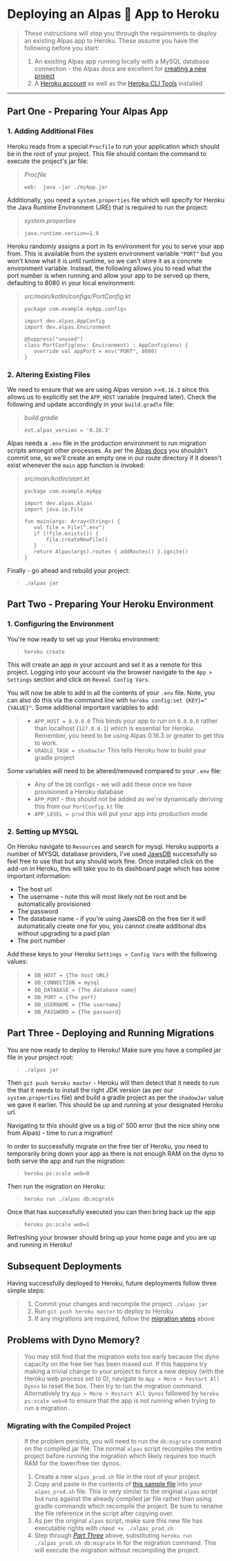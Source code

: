 # Deploying an Alpas 🚀 App to Heroku

>These instructions will step you through the requirements to deploy an existing Alpas app
>to Heroku. These assume you have the following before you start:
>   1. An existing Alpas app running locally with a MySQL database connection - the Alpas docs are excellent 
>for [creating a new project](https://alpas.dev/docs/quick-start-guide-todo-list)
>   2. A [Heroku account](https://heroku.com/) as well as the 
>[Heroku CLI Tools](https://devcenter.heroku.com/articles/heroku-cli) installed
---

## Part One - Preparing Your Alpas App

### 1. Adding Additional Files

Heroku reads from a special `Procfile` to run your application which should be in the root of your project.  This file should contain the command to execute the project's jar file:

>*Procfile*
>
>```web:  java -jar ./myApp.jar```

Additionally, you need a `system.properties` file which will specify for Heroku the Java Runtime Environment (JRE) that is required to run the project:

>*system.properties*
>
>```java.runtime.version=1.9```

Heroku randomly assigns a port in its environment for you to serve your app from. This is available from the system environment variable `"PORT"` but you won't know what it is until runtime, so we can't store it as a concrete environment variable.  Instead, the following allows you to read what the port number is when running and allow your app to be served up there, defaulting to 8080 in your local environment:

>*src/main/kotlin/configs/PortConfig.kt*
>
>```
>package com.example.myApp.configs
>
>import dev.alpas.AppConfig
>import dev.alpas.Environment
>
>@Suppress("unused")
>class PortConfig(env: Environment) : AppConfig(env) {
>    override val appPort = env("PORT", 8080)
>}
>
>```

### 2. Altering Existing Files

We need to ensure that we are using Alpas version >=`0.16.3` since this allows us to explicitly set the `APP_HOST` variable
(required later). Check the following and update accordingly in your `build.gradle` file:

>*build.gradle*
>
>`ext.alpas_version = '0.16.3'` 

Alpas needs a `.env` file in the production environment to run migration scripts amongst other processes. As per the [Alpas docs](https://alpas.dev/docs/configuration#environment) you shouldn't commit one, so we'll create an empty one in our route directory if it doesn't exist whenever the `main` app function is invoked:

>*src/main/kotlin/start.kt*
>
>```
>package com.example.myApp
>
>import dev.alpas.Alpas
>import java.io.File
>
>fun main(args: Array<String>) {
>    val file = File(".env")
>    if (!file.exists()) {
>        file.createNewFile()
>    }
>    return Alpas(args).routes { addRoutes() }.ignite()
>}
>```

Finally - go ahead and rebuild your project:

>`./alpas jar`

## Part Two - Preparing Your Heroku Environment

### 1. Configuring the Environment

You're now ready to set up your Heroku environment:

>`heroku create`

This will create an app in your account and set it as a remote for this project. Logging into your account via the browser
navigate to the `App > Settings` section and click on `Reveal Config Vars`.
 
You will now be able to add in all the contents of your `.env` file. Note, you can also do this via the command line with `heroku config:set {KEY}="{VALUE}"`. Some additional important variables to add:
 
>* `APP_HOST = 0.0.0.0`  This binds your app to run on `0.0.0.0` rather than localhost (`127.0.0.1`) which is essential for Heroku. Remember, you need to be using Alpas 0.16.3 or greater to get this to work.
>* `GRADLE_TASK = shadowJar` This tells Heroku how to build your gradle project

Some variables will need to be altered/removed compared to your `.env` file:
>* Any of the `DB` configs - we will add these once we have provisioned a Heroku database
>* `APP_PORT` - this should not be added as we're dynamically deriving this from our `PortConfig.kt` file
>* `APP_LEVEL = prod` this will put your app into production mode

### 2. Setting up MYSQL

On Heroku navigate to `Resources` and search for mysql.  Heroku supports a number of MYSQL database providers, I've used [JawsDB](https://elements.heroku.com/addons/jawsdb) successfully so feel free to use that but any should work fine. Once installed click on the add-on in Heroku, this will take you to its dashboard page which has some important information:

* The host url
* The username - note this will most likely not be root and be automatically provisioned
* The password
* The database name - if you're using JawsDB on the free tier it will automatically create one for you, you cannot create additional dbs without upgrading to a paid plan
* The port number

Add these keys to your Heroku `Settings > Config Vars` with the following values:

>* `DB_HOST = {The host URL}`
>* `DB_CONNECTION = mysql`
>* `DB_DATABASE = {The database name}`
>* `DB_PORT = {The port}`
>* `DB_USERNAME = {The username}`
>* `DB_PASSWORD = {The password}`

## Part Three - Deploying and Running Migrations

You are now ready to deploy to Heroku!  Make sure you have a compiled jar file in your project root:

>`./alpas jar`

Then `git push heroku master` - Heroku will then detect that it needs to run the that it needs to install the right JDK version (as per our `system.properties` file) and build a gradle project as per the `shadowJar` value we gave it earlier. This should be up and running at your designated Heroku url.

Navigating to this should give us a big ol' 500 error (but the nice shiny one from Alpas) - time to run a migration!

In order to successfully migrate on the free tier of Heroku, you need to temporarily bring down your app as there is not enough RAM on the dyno to both serve the app and run the migration:

>`heroku ps:scale web=0`

Then run the migration on Heroku:

> `heroku run ./alpas db:migrate`

Once that has successfully executed you can then bring back up the app

> `heroku ps:scale web=1`

Refreshing your browser should bring up your home page and you are up and running in Heroku!

## Subsequent Deployments

Having successfully deployed to Heroku, future deployments follow three simple steps:

>1. Commit your changes and recompile the project `./alpas jar`
>2. Run `git push heroku master` to deploy to Heroku
>3. If any migrations are required, follow the [migration steps](https://github.com/GideonBrimleaf/alpacasToDo#part-three---deploying-and-running-migrations) above

## Problems with Dyno Memory?

>You may still find that the migration exits too early because the dyno capacity on the free tier has been maxed out.  If this happens try making a trivial change to your project to force a new deploy (with the Heroku web process set to 0), navigate to `App > More > Restart All Dynos` to reset the box.  Then try to run the migration command.
>Alternatively try `App > More > Restart All Dynos` followed by `heroku ps:scale web=0` to ensure that the app is not running when trying to run a migration.

### Migrating with the Compiled Project

>If the problem persists, you will need to run the `db:migrate` command on the compiled jar file.  The normal `alpas` script recompiles the entire project before running the migration which likely requires too much RAM for the lower/free tier dynos.  
>1. Create a new `alpas_prod.sh` file in the root of your project.
>2. Copy and paste in the contents of [this sample file](https://gist.github.com/GideonBrimleaf/fb57c60f5b10c547d0f88468d4aaa9ad) into your `alpas_prod.sh` file.  This is very similar to the original `alpas` script but runs against the already compiled jar file rather than using gradle commands which recompile the project. Be sure to rename the file reference in the script after copying over. 
>3. As per the original `alpas` script, make sure this new file has executable rights with `chmod +x ./alpas_prod.sh`
>4. Step through [*Part Three*](https://github.com/GideonBrimleaf/alpacasToDo#part-three---deploying-and-running-migrations) above, substituting `heroku run ./alpas_prod.sh db:migrate` in for the migration command.  This will execute the migration without recompiling the project. 